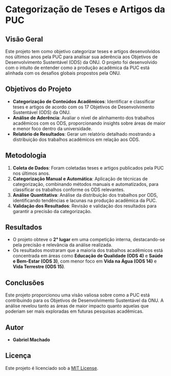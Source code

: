 # Categorização de Teses e Artigos da PUC

## Visão Geral
Este projeto tem como objetivo categorizar teses e artigos desenvolvidos nos últimos anos pela PUC para analisar sua aderência aos Objetivos de Desenvolvimento Sustentável (ODS) da ONU. O projeto foi desenvolvido com o intuito de entender como a produção acadêmica da PUC está alinhada com os desafios globais propostos pela ONU.

## Objetivos do Projeto
- **Categorização de Conteúdos Acadêmicos**: Identificar e classificar teses e artigos de acordo com os 17 Objetivos de Desenvolvimento Sustentável (ODS) da ONU.
- **Análise de Aderência**: Avaliar o nível de alinhamento dos trabalhos acadêmicos com os ODS, proporcionando insights sobre áreas de maior e menor foco dentro da universidade.
- **Relatório de Resultados**: Gerar um relatório detalhado mostrando a distribuição dos trabalhos acadêmicos em relação aos ODS.

## Metodologia
1. **Coleta de Dados**: Foram coletadas teses e artigos publicados pela PUC nos últimos anos.
2. **Categorização Manual e Automática**: Aplicação de técnicas de categorização, combinando métodos manuais e automatizados, para classificar os trabalhos conforme os ODS relevantes.
3. **Análise Quantitativa**: Análise da distribuição dos trabalhos por ODS, identificando tendências e lacunas na produção acadêmica da PUC.
4. **Validação dos Resultados**: Revisão e validação dos resultados para garantir a precisão da categorização.

## Resultados
- O projeto obteve o **2° lugar** em uma competição interna, destacando-se pela precisão e relevância da análise realizada.
- Os resultados mostraram que a maioria dos trabalhos acadêmicos está concentrada em áreas como **Educação de Qualidade (ODS 4)** e **Saúde e Bem-Estar (ODS 3)**, com menor foco em **Vida na Água (ODS 14)** e **Vida Terrestre (ODS 15)**.

## Conclusões
Este projeto proporcionou uma visão valiosa sobre como a PUC está contribuindo para os Objetivos de Desenvolvimento Sustentável da ONU. A análise revelou tanto as áreas de maior impacto quanto aquelas que poderiam ser mais exploradas em futuras pesquisas acadêmicas.

## Autor
- **Gabriel Machado**

## Licença
Este projeto é licenciado sob a [MIT License](LICENSE).
